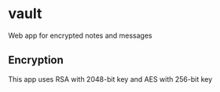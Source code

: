 # vault
Web app for encrypted notes and messages
## Encryption
This app uses RSA with 2048-bit key and AES with 256-bit key
